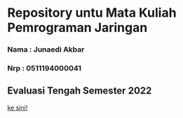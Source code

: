 # Repository untu Mata Kuliah Pemrograman Jaringan
### Nama : Junaedi Akbar 
### Nrp : 0511194000041

## Evaluasi Tengah Semester 2022
<a href="https://github.com/junaediakbar/progjar-d/tree/ets"> ke sini!</a>
